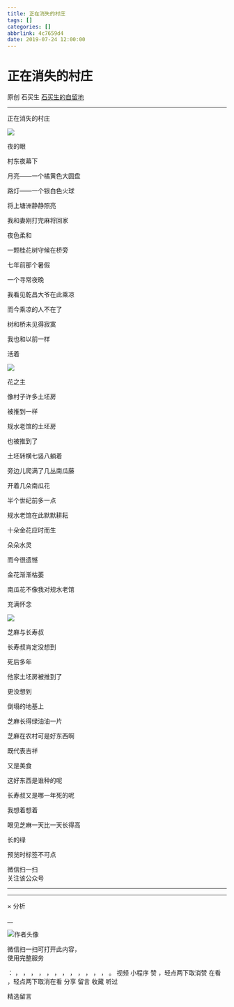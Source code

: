 ```yaml
---
title: 正在消失的村庄
tags: []
categories: []
abbrlink: 4c7659d4
date: 2019-07-24 12:00:00
---
```


#  正在消失的村庄

原创  石买生  [ 石买生的自留地 ](javascript:void\(0\);)

__ _ _ _ _

正在消失的村庄

![](20190724正在消失的村庄/img1.jpg)

夜的眼

村东夜幕下

月亮——一个橘黄色大圆盘

路灯——一个银白色火球

将上塘洲静静照亮

我和妻刚打完麻将回家

夜色柔和

一颗桂花树守候在桥旁

七年前那个暑假

一个寻常夜晚

我看见乾昌大爷在此乘凉

而今乘凉的人不在了

树和桥未见得寂寞

我也和以前一样

活着

![](20190724正在消失的村庄/img2.jpg)

花之主

像村子许多土坯房

被推到一样

规水老馆的土坯房

也被推到了

土坯转横七竖八躺着

旁边儿爬满了几丛南瓜藤

开着几朵南瓜花

半个世纪前多一点

规水老馆在此默默耕耘

十朵金花应时而生

朵朵水灵

而今很遗憾

金花渐渐枯萎

南瓜花不像我对规水老馆

充满怀念

![](20190724正在消失的村庄/img3.jpg)

芝麻与长寿叔

长寿叔肯定没想到

死后多年

他家土坯房被推到了

更没想到

倒塌的地基上

芝麻长得绿油油一片

芝麻在农村可是好东西啊

既代表吉祥

又是美食

这好东西是谁种的呢

长寿叔又是哪一年死的呢

我想着想着

眼见芝麻一天比一天长得高

长的绿

预览时标签不可点

微信扫一扫  
关注该公众号





****



****



×  分析

__

![作者头像](shared/img1.png)

微信扫一扫可打开此内容，  
使用完整服务

：  ，  ，  ，  ，  ，  ，  ，  ，  ，  ，  ，  ，  。  视频  小程序  赞  ，轻点两下取消赞  在看  ，轻点两下取消在看
分享  留言  收藏  听过

精选留言

